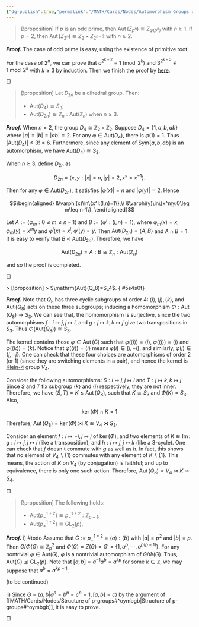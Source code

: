 ```yaml
---
{"dg-publish":true,"permalink":"/MATH/Cards/Nodes/Automorphism Groups of Some Groups/","dgPassFrontmatter":true}
---
```



> [!proposition]
> If $p$ is an odd prime, then $\operatorname{Aut}\left(Z_{p^n}\right) \cong Z_{\varphi\left(p^n\right)}$ with $n\geqslant 1$. If $p=2$, then $\operatorname{Aut}\left(Z_{2^n}\right) \cong Z_2 \times Z_{2^{n-2}}$ with $n \geq 2$.  

**_Proof._**
The case of odd prime is easy, using the existence of primitive root. 

For the case of $2^n$, we can prove that $a^{2^{k-2}} \equiv 1 \pmod{2^k}$ and $3^{2^{k-3}}\not\equiv 1\bmod{ 2^k}$ with $k\geqslant 3$ by induction. Then we finish the proof by [here](https://en.wikipedia.org/wiki/Multiplicative_group_of_integers_modulo_n#Powers_of_2). 
<p align="left">□</p>


> [!proposition]
> Let $D_{2n}$ be a dihedral group. Then:
> - $\mathrm{Aut}(D_4)\cong S_3$;
> - $\mathrm{Aut}(D_{2n})\cong \mathbb{Z}_n{:}\mathrm{Aut}(\mathbb{Z}_n)$ when $n\geq 3$.

**_Proof._**
When $n=2$, the group $D_4\cong \mathbb{Z}_2\times \mathbb{Z}_2$. Suppose $D_4=\{1,a,b,ab\}$ where $|a|=|b|=|ab|=2$. For any $\varphi\in\mathrm{Aut}(D_4)$, there is $\varphi(1)=1$. Thus $|\mathrm{Aut}(D_4)|\leq 3!=6$. Furthermore, since any element of $\mathrm{Sym}\{a,b,ab\}$ is an automorphism, we have $\mathrm{Aut}(D_4)\cong S_3$.

When $n\geq 3$, define $D_{2n}$ as 

$$D_{2n}=\left\langle x,y:|x|=n,|y|=2,x^y=x^{-1}\right\rangle.$$

Then for any $\varphi\in\mathrm{Aut}(D_{2n})$, it satisfies $|\varphi(x)|=n$ and $|\varphi(y)|=2$. Hence 

$$\begin{aligned}
&\varphi(x)\in\{x^l:(l,n)=1\},\\
&\varphi(y)\in\{x^my:0\leq m\leq n-1\}.
\end{aligned}$$

Let $A:=\left\langle\varphi_m:0\leq m\leq n-1\right\rangle$ and $B:=\left\langle\varphi^l:(l,n)=1\right\rangle$, where $\varphi_m(x)=x,\varphi_m(y)=x^my$ and $\varphi^l(x)=x^l,\varphi^l(y)=y$. Then $\mathrm{Aut}(D_{2n})=\left\langle A,B\right\rangle$ and $A\cap B=1$. It is easy to verify that $B\lhd\mathrm{Aut}(D_{2n})$. Therefore, we have 

$$\mathrm{Aut}(D_{2n})=A{:}B\cong \mathbb{Z}_n{:}\mathrm{Aut}(\mathbb{Z}_n)$$

and so the proof is completed.
<p align="left">□</p>
> [!proposition]
> $\mathrm{Aut}(Q_8)=S_4$.
{ #5s4s0f}


**_Proof._**
Note that $Q_8$ has three cyclic subgroups of order $4$: $\langle i\rangle,\langle j\rangle,\langle k\rangle$, and $\operatorname{Aut}\left(Q_8\right)$ acts on these three subgroups; inducing a homomorphism $\Phi: \operatorname{Aut}\left(Q_8\right) \rightarrow S_3$. We can see that, the homomorphism is surjective, since the two automorphisms $f: i \mapsto j, j \mapsto i$, and $g: j \mapsto k, k \mapsto j$ give two transpositions in $S_3$. Thus $\Phi(\mathrm{Aut}(Q_8))\cong S_3$. 

The kernel contains those $\varphi \in \operatorname{Aut}(G)$ such that $\varphi(\langle i\rangle)=\langle i\rangle$, $\varphi(\langle j\rangle)=\langle j\rangle$ and $\varphi(\langle k\rangle)=\langle k\rangle$. Notice that $\varphi(\langle i\rangle)=\langle i\rangle$ means $\varphi(i) \in\{i,-i\}$, and similarly, $\varphi(j) \in\{j,-j\}$. One can check that these four choices are automorphisms of order $2$ (or $1$) (since they are switching elements in a pair), and hence the kernel is [Klein-4](https://en.wikipedia.org/wiki/Klein_four-group) group $V_4$.

Consider the following automorphisms: $S: i \mapsto j, j \mapsto i$ and $T: j \mapsto k, k \mapsto j$. Since $S$ and $T$ fix subgroup $\left\langle k\right\rangle$ and $\left\langle i\right\rangle$ respectively, they are not inner. Therefore, we have $\langle S, T\rangle=K \leqslant \operatorname{Aut}\left(Q_8\right)$, such that $K \cong S_3$ and $\Phi(K)=S_3$. Also,

$$
\operatorname{ker}(\Phi) \cap K=1
$$


Therefore, $\operatorname{Aut}\left(Q_8\right)=\operatorname{ker}(\Phi) \rtimes K \cong V_4 \rtimes S_3$.

Consider an element $f: i \mapsto-i, j \mapsto j$ of $\operatorname{ker}(\Phi)$, and two elements of $K \cong \operatorname{Im}$: $g: i \mapsto j, j \mapsto i$ (like a transposition), and $h: i \mapsto j, j \mapsto k$ (like a 3-cycle). One can check that $f$ doesn't commute with $g$ as well as $h$.
In fact, this shows that no element of $V_4 \backslash\{1\}$ commutes with any element of $K \backslash\{1\}$. This means, the action of $K$ on $V_4$ (by conjugation) is faithful; and up to equivalence, there is only one such action. Therefore, $\operatorname{Aut}\left(Q_8\right)=V_4 \rtimes K \cong S_4$. 
<p align="left">□</p>


> [!proposition]
> The following holds:
> - $\mathrm{Aut}(p_{-}^{1+2})\cong p_{-}^{1+2}{:}\mathbb{Z}_{p-1}$;
> - $\mathrm{Aut}(p_{+}^{1+2})\cong \mathrm{GL}_2(p)$.

**_Proof._**
i) #todo Assume that $G:=p_{-}^{1+2}=\left\langle a\right\rangle{:}\left\langle b\right\rangle$ with $|a|=p^2$ and $|b|=p$. Then $G/\Phi(G)\cong \mathbb{Z}_p^2$ and $\Phi(G)=Z(G)=G'=\{1,a^p,\cdots,a^{p(p-1)}\}$. For any nontrivial $\varphi\in\mathrm{Aut}(G)$, $\varphi$ is a nontrivial automorphism of $G/\Phi(G)$. Thus, $\mathrm{Aut}(G)\lesssim\mathrm{GL}_2(p)$. Note that $[a,b]=a^{-1}a^b=a^{kp}$ for some $k\in \mathbb{Z}$, we may suppose that $a^b=a^{kp+1}$. 

(to be continued)

ii) Since $G=\langle a,b|a^p=b^p=c^p=1,[a,b]=c\rangle$ by the argument of [[MATH/Cards/Nodes/Structure of p-groups#^oymbgb\|Structure of p-groups#^oymbgb]], it is easy to prove. 


<p align="left">□</p>
